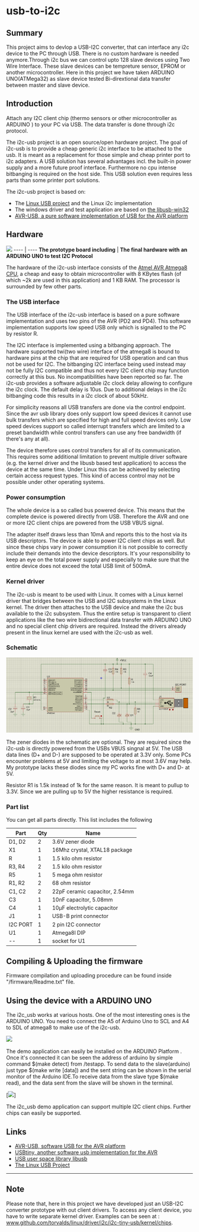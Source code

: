 # usb-to-i2c


## Summary

This project aims to devlop a USB-I2C converter, that can interface any i2c device to the PC through USB. There is no custom hardware is needed anymore.Through i2c bus we can control upto 128 slave devices using Two Wire Interface. These slave devices can be tempreture sensor, EPROM or another microcontroller. Here in this project we have taken ARDUINO UNO(ATMega32) as slave device tested Bi-dirextional data transfer between master and slave device. 


## Introduction

Attach any I2C client chip (thermo sensors or other microcontroller as ARDUINO ) to your PC via USB. The data transfer is done through i2c protocol. 

The i2c-usb project is an open source/open hardware project. The goal of i2c-usb is to provide a cheap generic i2c interface to be attached to the usb. It is meant as a replacement for those simple and cheap printer port to i2c adapters. A USB solution has several advantages incl. the built-in power supply and a more future proof interface. Furthermore no cpu intense bitbanging is required on the host side. This USB solution even requires less parts than some printer port solutions.

The i2c-usb project is based on:

*   The [Linux USB project](http://www.linux-usb.org/) and the <a hreh="http://www.kernel.org">Linux i2c</a> implementation
*   The windows driver and test application are based on [the libusb-win32](http://libusb-win32.sourceforge.net/)
*   [AVR-USB, a pure software implementation of USB for the AVR platform](http://www.obdev.at/products/avrusb/index.html)  

## Hardware

![](images/hardware.jpg)
---- | ----
**The prototype board including** | **The final hardware with**
**an ARDUINO UNO to test I2C Protocol**

The hardware of the i2c-usb interface consists of the [Atmel AVR Atmega8 CPU](https://www.mouser.com/ds/2/268/Atmel-2486-8-bit-AVR-microcontroller-ATmega8_L_dat-1065398.pdf), a cheap and easy to obtain microcontroller with 8 KBytes flash (of which ~2k are used in this application) and 1 KB RAM. The processor is surrounded by few other parts.

### The USB interface

The USB interface of the i2c-usb interface is based on a pure software implementation and uses two pins of the AVR (PD2 and PD4). This software implementation supports low speed USB only which is signalled to the PC by resistor R.

The I2C interface is implemented using a bitbanging approach. The hardware supported twi(two wire) interface of the atmega8 is bound to hardware pins at the chip that are required for USB operation and can thus not be used for I2C. The bitbanging I2C interface being used instead may not be fully I2C compatible and thus not every I2C client chip may function correctly at this bus. No incompatibilities have been reported so far. The i2c-usb provides a software adjustable i2c clock delay allowing to configure the i2c clock. The default delay is 10us. Due to additional delays in the i2c bitbanging code this results in a i2c clock of about 50kHz.

For simplicity reasons all USB transfers are done via the control endpoint. Since the avr usb library does only support low speed devices it cannot use bulk transfers which are specified for high and full speed devices only. Low speed devices support so called interrupt transfers which are limited to a preset bandwidth while control transfers can use any free bandwidth (if there's any at all).

The device therefore uses control transfers for all of its communication. This requires some additional limitation to prevent multiple driver software (e.g. the kernel driver and the libusb based test application) to access the device at the same time. Under Linux this can be achieved by selecting certain access request types. This kind of access control may not be possible under other operating systems.

### Power consumption

The whole device is a so called bus powered device. This means that the complete device is powered directly from USB. Therefore the AVR and one or more I2C client chips are powered from the USB VBUS signal.

The adapter itself draws less than 10mA and reports this to the host via its USB descriptors. The device is able to power I2C client chips as well. But since these chips vary in power consumption it is not possible to correctly include their demands into the device descriptors. It's your responsibility to keep an eye on the total power supply and especially to make sure that the entire device does not exceed the total USB limit of 500mA.


### Kernel driver

The i2c-usb is meant to be used with Linux. It comes with a Linux kernel driver that bridges between the USB and I2C subsystems in the Linux kernel. The driver then attaches to the USB device and make the i2c bus available to the i2c subsystem. Thus the entire setup is transparent to client applications like the two wire bidirectional data transfer with ARDUINO UNO and no special client chip drivers are required. Instead the drivers already present in the linux kernel are used with the i2c-usb as well.


### Schematic

![](images/schematic.png)

The zener diodes in the schematic are optional. They are required since the i2c-usb is directly powered from the USBs VBUS singnal at 5V. The USB data lines (D+ and D-) are supposed to be operated at 3.3V only. Some PCs encounter problems at 5V and limiting the voltage to at most 3.6V may help. My prototype lacks these diodes since my PC works fine with D+ and D- at 5V.

Resistor R1 is 1.5k instead of 1k for the same reason. It is meant to pullup to 3.3V. Since we are pulling up to 5V the higher resistance is required.


### Part list

You can get all parts directly. This list includes the following

Part | Qty | Name | 
---- | ---- | ---- |
D1, D2 | 2 | 3.6V zener diode 
X1 | 1 | 16Mhz crystal, XTAL18 package  
R | 1 | 1.5 kilo ohm resistor  
R3, R4 | 2 | 1.5 kilo ohm resistor  
R5 | 1 | 5 mega ohm resistor
R1, R2 | 2 | 68 ohm resistor
C1, C2 | 2 | 22pF ceramic capacitor, 2.54mm
C3 | 1 | 10nF capacitor, 5.08mm
C4 | 1 | 10μF electrolytic capacitor 
J1 | 1 | USB-B print connector 
I2C PORT | 1 | 2 pin I2C connector 
U1 | 1 | Atmega8l DIP  
-- | 1 | socket for U1

## Compiling & Uploading the firmware

Firmware compilation and uploading procedure can be found inside "/firmware/Readme.txt" file. 

## Using the device with a ARDUINO UNO

The i2c_usb works at various hosts. One of the most interesting ones is the ARDUINO UNO. You need to connect the A5 of Arduino Uno to SCL and A4 to SDL of atmega8 to make use of the i2c-usb.

![](images/arduino.jpg)

The demo application can easily be installed on the ARDUINO Platform . Once it's connected  it can be seen the address of arduino by simple command $(make detect) from /testapp. To send data to the slave(arduino) just type $(make write [data]) and the sent string can be shown in the serial monitor of the Arduino IDE.To receive data from the slave type $(make read), and the data sent from the slave will be shown in the terminal.


[![](images/screenshot.jpg)]

The i2c_usb demo application can support multiple I2C client chips. Further chips can easily be supported.

## Links

*   [AVR-USB, software USB for the AVR platform](http://www.obdev.at/products/avrusb/index.html)
*   [USBtiny, another software usb implementation for the AVR](http://www.xs4all.nl/~dicks/avr/usbtiny/)
*   [USB user space library libusb](http://libusb.sourceforge.net/)
*   [The Linux USB Project](http://www.linux-usb.org/)

* * *

## Note
Please note that, here in this project we have developed just an USB-I2C converter prototype with out client drivers.
To access any client device, you have to write separate kernel driver.
Examples can be seen at : www.github.com/torvalds/linux/driver/i2c/i2c-tiny-usb/kernel/chips.
 
